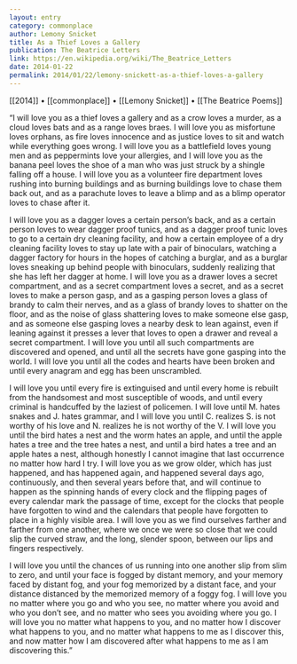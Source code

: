 ```yaml
---
layout: entry
category: commonplace
author: Lemony Snicket
title: As a Thief Loves a Gallery
publication: The Beatrice Letters
link: https://en.wikipedia.org/wiki/The_Beatrice_Letters
date: 2014-01-22
permalink: 2014/01/22/lemony-snickett-as-a-thief-loves-a-gallery
---
```


[[2014]] • [[commonplace]] • [[Lemony Snicket]] • [[The Beatrice Poems]]

“I will love you as a thief loves a gallery and as a crow loves a murder, as a cloud loves bats and as a range loves braes. I will love you as misfortune loves orphans, as fire loves innocence and as justice loves to sit and watch while everything goes wrong. I will love you as a battlefield loves young men and as peppermints love your allergies, and I will love you as the banana peel loves the shoe of a man who was just struck by a shingle falling off a house. I will love you as a volunteer fire department loves rushing into burning buildings and as burning buildings love to chase them back out, and as a parachute loves to leave a blimp and as a blimp operator loves to chase after it.

I will love you as a dagger loves a certain person’s back, and as a certain person loves to wear dagger proof tunics, and as a dagger proof tunic loves to go to a certain dry cleaning facility, and how a certain employee of a dry cleaning facility loves to stay up late with a pair of binoculars, watching a dagger factory for hours in the hopes of catching a burglar, and as a burglar loves sneaking up behind people with binoculars, suddenly realizing that she has left her dagger at home. I will love you as a drawer loves a secret compartment, and as a secret compartment loves a secret, and as a secret loves to make a person gasp, and as a gasping person loves a glass of brandy to calm their nerves, and as a glass of brandy loves to shatter on the floor, and as the noise of glass shattering loves to make someone else gasp, and as someone else gasping loves a nearby desk to lean against, even if leaning against it presses a lever that loves to open a drawer and reveal a secret compartment. I will love you until all such compartments are discovered and opened, and until all the secrets have gone gasping into the world. I will love you until all the codes and hearts have been broken and until every anagram and egg has been unscrambled.

I will love you until every fire is extinguised and until every home is rebuilt from the handsomest and most susceptible of woods, and until every criminal is handcuffed by the laziest of policemen. I will love until M. hates snakes and J. hates grammar, and I will love you until C. realizes S. is not worthy of his love and N. realizes he is not worthy of the V. I will love you until the bird hates a nest and the worm hates an apple, and until the apple hates a tree and the tree hates a nest, and until a bird hates a tree and an apple hates a nest, although honestly I cannot imagine that last occurrence no matter how hard I try. I will love you as we grow older, which has just happened, and has happened again, and happened several days ago, continuously, and then several years before that, and will continue to happen as the spinning hands of every clock and the flipping pages of every calendar mark the passage of time, except for the clocks that people have forgotten to wind and the calendars that people have forgotten to place in a highly visible area. I will love you as we find ourselves farther and farther from one another, where we once we were so close that we could slip the curved straw, and the long, slender spoon, between our lips and fingers respectively.

I will love you until the chances of us running into one another slip from slim to zero, and until your face is fogged by distant memory, and your memory faced by distant fog, and your fog memorized by a distant face, and your distance distanced by the memorized memory of a foggy fog. I will love you no matter where you go and who you see, no matter where you avoid and who you don’t see, and no matter who sees you avoiding where you go. I will love you no matter what happens to you, and no matter how I discover what happens to you, and no matter what happens to me as I discover this, and now matter how I am discovered after what happens to me as I am discovering this.” 